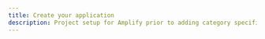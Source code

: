 ```yaml
---
title: Create your application
description: Project setup for Amplify prior to adding category specific example.
---
```

<inline-fragment platform="ios" src="~/lib/project-setup/fragments/native_common/create-application/common.md"></inline-fragment>
<inline-fragment platform="android" src="~/lib/project-setup/fragments/native_common/create-application/common.md"></inline-fragment>
<inline-fragment platform="flutter" src="~/lib/project-setup/fragments/native_common/create-application/common.md"></inline-fragment>